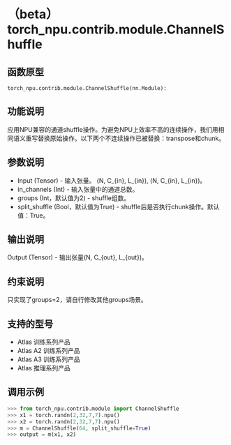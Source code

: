 # （beta）torch_npu.contrib.module.ChannelShuffle

## 函数原型

```
torch_npu.contrib.module.ChannelShuffle(nn.Module):
```

## 功能说明

应用NPU兼容的通道shuffle操作。为避免NPU上效率不高的连续操作，我们用相同语义重写替换原始操作。以下两个不连续操作已被替换：transpose和chunk。

## 参数说明

- Input (Tensor) - 输入张量。 (N, C_\{in\}, L_\{in\}), (N, C_\{in\}, L_\{in\})。
- in_channels (Int) - 输入张量中的通道总数。
- groups (Int，默认值为2) - shuffle组数。
- split_shuffle (Bool，默认值为True) - shuffle后是否执行chunk操作。默认值：True。

## 输出说明

Output (Tensor) - 输出张量(N, C_\{out\}, L_\{out\})。

## 约束说明

只实现了groups=2，请自行修改其他groups场景。

## 支持的型号

- <term>Atlas 训练系列产品</term>
- <term>Atlas A2 训练系列产品</term>
- <term>Atlas A3 训练系列产品</term>
- <term>Atlas 推理系列产品</term>

## 调用示例

```python
>>> from torch_npu.contrib.module import ChannelShuffle
>>> x1 = torch.randn(2,32,7,7).npu()
>>> x2 = torch.randn(2,32,7,7).npu()
>>> m = ChannelShuffle(64, split_shuffle=True)
>>> output = m(x1, x2)
```

